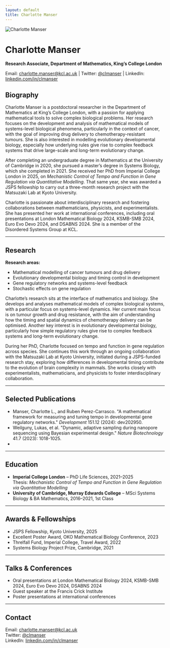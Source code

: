 ```yaml
---
layout: default
title: Charlotte Manser
---
```


<div class="profile-header">
  <img src="{{ '/assets/images/me_crop.jpg' | relative_url }}" alt="Charlotte Manser" class="profile-pic">
  <div class="profile-text">
    <h1>Charlotte Manser</h1>
    <p><strong>Research Associate, Department of Mathematics, King’s College London</strong></p>
    <p>Email: <a href="mailto:charlotte.manser@kcl.ac.uk">charlotte.manser@kcl.ac.uk</a> | 
       Twitter: <a href="https://twitter.com/clmanser">@clmanser</a> | 
       LinkedIn: <a href="https://www.linkedin.com/in/clmanser">linkedin.com/in/clmanser</a></p>
  </div>
</div>

## Biography

Charlotte Manser is a postdoctoral researcher in the Department of Mathematics at King’s College London, with a passion for applying mathematical tools to solve complex biological problems. Her research focuses on the development and analysis of mathematical models of systems-level biological phenomena, particularly in the context of cancer, with the goal of improving drug delivery to chemotherapy-resistant tumours. She is also interested in modelling evolutionary developmental biology, especially how underlying rules give rise to complex feedback systems that drive large-scale and long-term evolutionary change.

After completing an undergraduate degree in Mathematics at the University of Cambridge in 2020, she pursued a master’s degree in Systems Biology, which she completed in 2021. She received her PhD from Imperial College London in 2025, on *Mechanistic Control of Tempo and Function in Gene Regulation via Quantitative Modelling*. That same year, she was awarded a JSPS fellowship to carry out a three-month research project with the Matsuzaki Lab at Kyoto University.

Charlotte is passionate about interdisciplinary research and fostering collaborations between mathematicians, physicists, and experimentalists. She has presented her work at international conferences, including oral presentations at London Mathematical Biology 2024, KSMB-SMB 2024, Euro Evo Devo 2024, and DSABNS 2024. She is a member of the Disordered Systems Group at KCL.

---

## Research

**Research areas:**  
- Mathematical modelling of cancer tumours and drug delivery  
- Evolutionary developmental biology and timing control in development  
- Gene regulatory networks and systems-level feedback  
- Stochastic effects on gene regulation  

Charlotte’s research sits at the interface of mathematics and biology. She develops and analyses mathematical models of complex biological systems, with a particular focus on systems-level dynamics. Her current main focus is on tumour growth and drug resistance, with the aim of understanding how the timing and spatial dynamics of chemotherapy delivery can be optimised. Another key interest is in evolutionary developmental biology, particularly how simple regulatory rules give rise to complex feedback systems and long-term evolutionary change.

During her PhD, Charlotte focused on tempo and function in gene regulation across species. She continues this work through an ongoing collaboration with the Matsuzaki Lab at Kyoto University, initiated during a JSPS-funded research stay, exploring how differences in developmental timing contribute to the evolution of brain complexity in mammals. She works closely with experimentalists, mathematicians, and physicists to foster interdisciplinary collaboration.

---

## Selected Publications

- Manser, Charlotte L., and Ruben Perez-Carrasco. "A mathematical framework for measuring and tuning tempo in developmental gene regulatory networks." *Development* 151.12 (2024): dev202950.  
- Weilguny, Lukas, et al. "Dynamic, adaptive sampling during nanopore sequencing using Bayesian experimental design." *Nature Biotechnology* 41.7 (2023): 1018-1025.
- 
---

## Education

- **Imperial College London** – PhD Life Sciences, 2021–2025  
  Thesis: *Mechanistic Control of Tempo and Function in Gene Regulation via Quantitative Modelling*  
- **University of Cambridge, Murray Edwards College** – MSci Systems Biology & BA Mathematics, 2016–2021, 1st Class  

---

## Awards & Fellowships

- JSPS Fellowship, Kyoto University, 2025  
- Excellent Poster Award, OKO Mathematical Biology Conference, 2023  
- Threlfall Fund, Imperial College, Travel Award, 2022  
- Systems Biology Project Prize, Cambridge, 2021  

---

## Talks & Conferences

- Oral presentations at London Mathematical Biology 2024, KSMB-SMB 2024, Euro Evo Devo 2024, DSABNS 2024  
- Guest speaker at the Francis Crick Institute  
- Poster presentations at international conferences  

---

## Contact

Email: [charlotte.manser@kcl.ac.uk](mailto:charlotte.manser@kcl.ac.uk)  
Twitter: [@clmanser](https://twitter.com/clmanser)  
LinkedIn: [linkedin.com/in/clmanser](https://www.linkedin.com/in/clmanser)  

